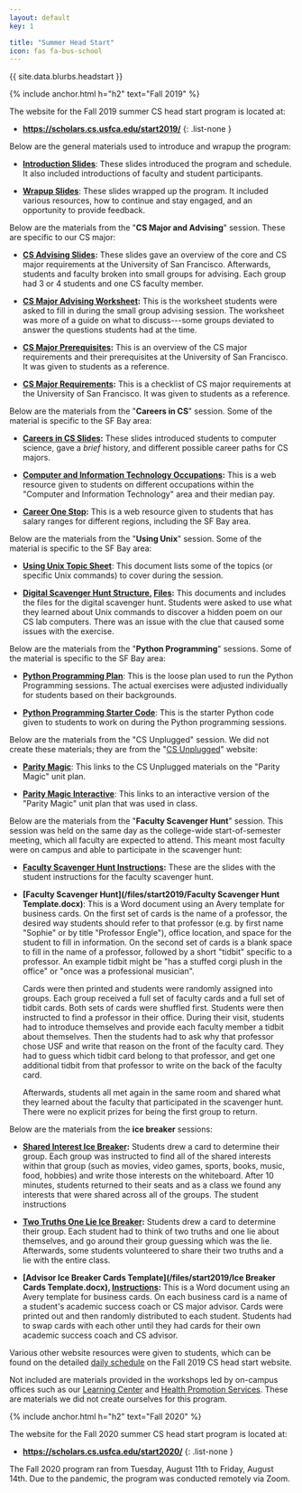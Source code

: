 ```yaml
---
layout: default
key: 1

title: "Summer Head Start"
icon: fas fa-bus-school
---
```


<p>
  {{ site.data.blurbs.headstart }}
</p>

{% include anchor.html h="h2" text="Fall 2019" %}

The website for the Fall 2019 summer CS head start program is located at:

  - **<https://scholars.cs.usfca.edu/start2019/>**
  {: .list-none }

Below are the general materials used to introduce and wrapup the program:

  - **[Introduction Slides](https://docs.google.com/presentation/d/e/2PACX-1vS43GToiR8QYSo_gW2iUVZj1Dewnrq8xiyGMGuwZNui3aAOHfxcozjUYd0sAN1D0zEJI5BY1RbL5NUY/pub?start=false&loop=false&delayms=3000)**: These slides introduced the program and schedule. It also included introductions of faculty and student participants.

  - **[Wrapup Slides](https://docs.google.com/presentation/d/e/2PACX-1vTH0kIxxPVeJKoJnYRVYNzLrZkQ2UqnsVPWxA3-VIOVQhp1eXIXazPvn7RPLwQgREa8XMCoPWcy5Mxn/pub?start=false&loop=false&delayms=3000)**: These slides wrapped up the program. It included various resources, how to continue and stay engaged, and an opportunity to provide feedback.

Below are the materials from the "**CS Major and Advising**" session. These are specific to our CS major:

  - **[CS Advising Slides](https://docs.google.com/presentation/d/e/2PACX-1vSrT8A_h0hpX3hp6RQ_0Y9CJmkrlg6SzLIc3Kim9I22Lmlk1r3IHRajdkU9t4YetSsljjauuoNhnEkE/pub?start=false&loop=false&delayms=3000&slide=id.p):** These slides gave an overview of the core and CS major requirements at the University of San Francisco. Afterwards, students and faculty broken into small groups for advising. Each group had 3 or 4 students and one CS faculty member.

  - **[CS Major Advising Worksheet](https://docs.google.com/document/d/1Al-72D4pwdNHCnP-Dywa5QV0a5IxMEcmlU96FwSuOBc/edit?usp=sharing):** This is the worksheet students were asked to fill in during the small group advising session. The worksheet was more of a guide on what to discuss---some groups deviated to answer the questions students had at the time.

  - **[CS Major Prerequisites](https://drive.google.com/open?id=1lMH7qmDrcfoBHHOER-tzoGoCVEv1V4Fe):** This is an overview of the CS major requirements and their prerequisites at the University of San Francisco. It was given to students as a reference.

  - **[CS Major Requirements](https://docs.google.com/document/d/1Rb78VLQDEgGS8JYnsgjg-QaKAvL7JpCny0ydvcqYPeI/edit?usp=sharing):** This is a checklist of CS major requirements at the University of San Francisco. It was given to students as a reference.

Below are the materials from the "**Careers in CS**" session. Some of the material is specific to the SF Bay area:

  - **[Careers in CS Slides](https://docs.google.com/presentation/d/e/2PACX-1vQUalpfpb2hqTwOhpY2G1OXDn06M8tFI0wsJC1RBRJk9ACNzslGA5BTYn_rFfNjbl4Jsau1WWnLtKd8/pub?start=false&loop=false&delayms=3000&slide=id.p):** These slides introduced students to computer science, gave a *brief* history, and different possible career paths for CS majors.

  - **[Computer and Information Technology Occupations](https://www.bls.gov/ooh/computer-and-information-technology/home.htm):** This is a web resource given to students on different occupations within the "Computer and Information Technology" area and their median pay.

  - **[Career One Stop](https://www.careeronestop.org/):** This is a web resource given to students that has salary ranges for different regions, including the SF Bay area.

Below are the materials from the "**Using Unix**" session. Some of the material is specific to the SF Bay area:

  - **[Using Unix Topic Sheet](https://docs.google.com/document/d/1u6U_Wakfgt0p1ijvee_E192AdzRJYs5uKkuZQWwL1VE/edit?usp=sharing)**: This document lists some of the topics (or specific Unix commands) to cover during the session.

  - **[Digital Scavenger Hunt Structure](https://docs.google.com/document/d/1cknMYUNeONaBuXqV7hmEQGn8RuSaFfSfKX0cu4TYLMI/edit?usp=sharing), [Files](/files/start2019/hunt2019.zip):** This documents and includes the files for the digital scavenger hunt. Students were asked to use what they learned about Unix commands to discover a hidden poem on our CS lab computers. There was an issue with the clue that caused some issues with the exercise.

Below are the materials from the "**Python Programming**" sessions. Some of the material is specific to the SF Bay area:

  - **[Python Programming Plan](/files/start2019/python-plan.pdf)**: This is the loose plan used to run the Python Programming sessions. The actual exercises were adjusted individually for students based on their backgrounds.

  - **[Python Programming Starter Code](/files/start2019/starter-code.zip)**: This is the starter Python code given to students to work on during the Python programming sessions.

Below are the materials from the "CS Unplugged" session. We did not create these materials; they are from the "[CS Unplugged](https://www.csunplugged.org/en/)" website:

  - **[Parity Magic](https://www.csunplugged.org/en/topics/error-detection-and-correction/unit-plan/parity-magic/)**: This links to the CS Unplugged materials on the "Parity Magic" unit plan.

  - **[Parity Magic Interactive](https://csfieldguide.org.nz/en/interactives/parity/)**: This links to an interactive version of the "Parity Magic" unit plan that was used in class.

Below are the materials from the "**Faculty Scavenger Hunt**" session. This session was held on the same day as the college-wide start-of-semester meeting, which all faculty are expected to attend. This meant most faculty were on campus and able to participate in the scavenger hunt:

  - **[Faculty Scavenger Hunt Instructions](https://docs.google.com/presentation/d/e/2PACX-1vTsoKCPWNuqEepmeY7KvwPtHacFpAMZgjCRtL5KR7PPoJzlSbSIOTLJH_iLfQRSMSC4LLMy6BOb5vna/pub?start=false&loop=false&delayms=3000):** These are the slides with the student instructions for the faculty scavenger hunt.

  - **[Faculty Scavenger Hunt](/files/start2019/Faculty Scavenger Hunt Template.docx)**: This is a Word document using an Avery template for business cards. On the first set of cards is the name of a professor, the desired way students should refer to that professor (e.g. by first name "Sophie" or by title "Professor Engle"), office location, and space for the student to fill in information. On the second set of cards is a blank space to fill in the name of a professor, followed by a short "tidbit" specific to a professor. An example tidbit might be "has a stuffed corgi plush in the office" or "once was a professional musician".

      Cards were then printed and students were randomly assigned into groups. Each group received a full set of faculty cards and a full set of tidbit cards. Both sets of cards were shuffled first. Students were then instructed to find a professor in their office. During their visit, students had to introduce themselves and provide each faculty member a tidbit about themselves. Then the students had to ask why that professor chose USF and write that reason on the front of the faculty card. They had to guess which tidbit card belong to that professor, and get one additional tidbit from that professor to write on the back of the faculty card.

      Afterwards, students all met again in the same room and shared what they learned about the faculty that participated in the scavenger hunt. There were no explicit prizes for being the first group to return.  

Below are the materials from the **ice breaker** sessions:

  - **[Shared Interest Ice Breaker](https://docs.google.com/presentation/d/e/2PACX-1vQENh5CqWbLCw6D6_AsdhAkj4LZ3tALlQ8L3OXlEie3gD7PmlvnhO9RQ5NHxBbRlwMK3kZGM3Lmet7D/pub?start=false&loop=false&delayms=3000&slide=id.g5e1d929e1d_0_454):** Students drew a card to determine their group. Each group was instructed to find all of the shared interests within that group (such as movies, video games, sports, books, music, food, hobbies) and write those interests on the whiteboard. After 10 minutes, students returned to their seats and as a class we found any interests that were shared across all of the groups. The student instructions

  - **[Two Truths One Lie Ice Breaker](https://docs.google.com/presentation/d/e/2PACX-1vQRcPSI7A0tlEuNTnF8rY-ZRtMfXsm0pk6YMwAiDopsonp6UnI0LcYOCdu2kjgGrGO1sQ9GLkDuV2wZ/pub?start=false&loop=false&delayms=3000&slide=id.g5f695c332d_0_206):** Students drew a card to determine their group. Each student had to think of two truths and one lie about themselves, and go around their group guessing which was the lie. Afterwards, some students volunteered to share their two truths and a lie with the entire class.

  - **[Advisor Ice Breaker Cards Template](/files/start2019/Ice Breaker Cards Template.docx), [Instructions](https://docs.google.com/presentation/d/e/2PACX-1vRRRqeERadyKsYQQtHTwCKC0YyCjRfG41AX7bKB_ol4UeicvPoNBro_ElydQk7Mof-Yc1hUSgNdAyp-/pub?start=false&loop=false&delayms=3000&slide=id.g5f6b85df88_0_194):** This is a Word document using an Avery template for business cards. On each business card is a name of a student's academic success coach or CS major advisor. Cards were printed out and then randomly distributed to each student. Students had to swap cards with each other until they had cards for their own academic success coach and CS advisor.

Various other website resources were given to students, which can be found on the detailed [daily schedule](/start2019/schedule.html) on the Fall 2019 CS head start website.

Not included are materials provided in the workshops led by on-campus offices such as our [Learning Center](https://myusf.usfca.edu/learning-center) and [Health Promotion Services](https://myusf.usfca.edu/hps). These are materials we did not create ourselves for this program.

{% include anchor.html h="h2" text="Fall 2020" %}

The website for the Fall 2020 summer CS head start program is located at:

  - **<https://scholars.cs.usfca.edu/start2020/>**
  {: .list-none }

The Fall 2020 program ran from Tuesday, August 11th to Friday, August 14th. Due to the pandemic, the program was conducted remotely via Zoom.
